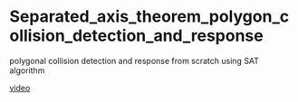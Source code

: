# Separated_axis_theorem_polygon_collision_detection_and_response
 polygonal collision detection and response from scratch using SAT algorithm

<a href="[https://www.w3schools.com](https://github.com/rupak10987/Separated_axis_theorem_polygon_collision_detection_and_response/blob/29f0076726700cd57b3dbf630d743e432a509677/src/SAT_VID.mp4)https://github.com/rupak10987/Separated_axis_theorem_polygon_collision_detection_and_response/blob/29f0076726700cd57b3dbf630d743e432a509677/src/SAT_VID.mp4">video</a>
